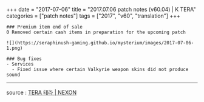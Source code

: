 +++
date = "2017-07-06"
title = "2017.07.06 patch notes (v60.04) | K TERA"
categories = ["patch notes"]
tags = ["2017", "v60", "translation"]
+++

```
### Premium item end of sale
0 Removed certain cash items in preparation for the upcoming patch

![](https://seraphinush-gaming.github.io/mysterium/images/2017-07-06-1.png)

### Bug fixes
- Services
  - Fixed issue where certain Valkyrie weapon skins did not produce sound
```

----

source : [TERA 테라 | NEXON](http://tera.nexon.com/news/update/view.aspx?n4articlesn=285)
